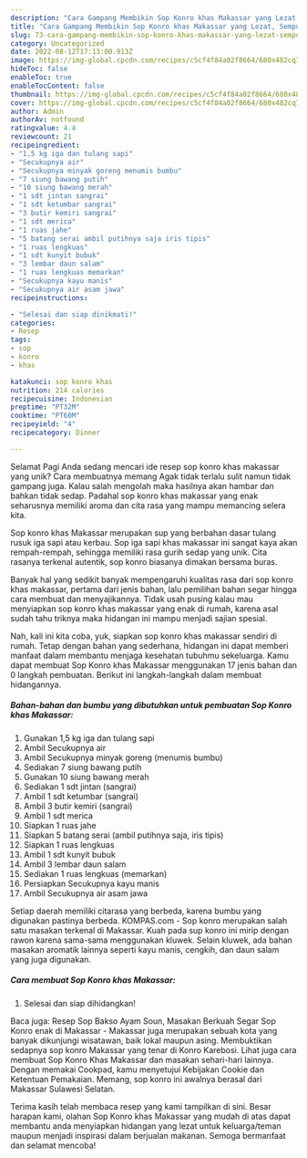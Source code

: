 ```yaml
---
description: "Cara Gampang Membikin Sop Konro khas Makassar yang Lezat, Sempurna"
title: "Cara Gampang Membikin Sop Konro khas Makassar yang Lezat, Sempurna"
slug: 73-cara-gampang-membikin-sop-konro-khas-makassar-yang-lezat-sempurna
category: Uncategorized
date: 2022-08-12T17:13:00.913Z
image: https://img-global.cpcdn.com/recipes/c5cf4f84a02f8664/680x482cq70/sop-konro-khas-makassar-foto-resep-utama.jpg
hideToc: false
enableToc: true
enableTocContent: false
thumbnail: https://img-global.cpcdn.com/recipes/c5cf4f84a02f8664/680x482cq70/sop-konro-khas-makassar-foto-resep-utama.jpg
cover: https://img-global.cpcdn.com/recipes/c5cf4f84a02f8664/680x482cq70/sop-konro-khas-makassar-foto-resep-utama.jpg
author: Admin
authorAv: notfound
ratingvalue: 4.4
reviewcount: 21
recipeingredient:
- "1,5 kg iga dan tulang sapi"
- "Secukupnya air"
- "Secukupnya minyak goreng menumis bumbu"
- "7 siung bawang putih"
- "10 siung bawang merah"
- "1 sdt jintan sangrai"
- "1 sdt ketumbar sangrai"
- "3 butir kemiri sangrai"
- "1 sdt merica"
- "1 ruas jahe"
- "5 batang serai ambil putihnya saja iris tipis"
- "1 ruas lengkuas"
- "1 sdt kunyit bubuk"
- "3 lembar daun salam"
- "1 ruas lengkuas memarkan"
- "Secukupnya kayu manis"
- "Secukupnya air asam jawa"
recipeinstructions:

- "Selesai dan siap dinikmati!"
categories:
- Resep
tags:
- sop
- konro
- khas

katakunci: sop konro khas 
nutrition: 214 calories
recipecuisine: Indonesian
preptime: "PT32M"
cooktime: "PT60M"
recipeyield: "4"
recipecategory: Dinner

---
```



Selamat Pagi Anda sedang mencari ide resep sop konro khas makassar yang unik? Cara membuatnya memang Agak tidak terlalu sulit namun tidak gampang juga. Kalau salah mengolah maka hasilnya akan hambar dan bahkan tidak sedap. Padahal sop konro khas makassar yang enak seharusnya memiliki aroma dan cita rasa yang mampu memancing selera kita.


Sop konro khas Makassar merupakan sup yang berbahan dasar tulang rusuk iga sapi atau kerbau. Sop iga sapi khas makassar ini sangat kaya akan rempah-rempah, sehingga memiliki rasa gurih sedap yang unik. Cita rasanya terkenal autentik, sop konro biasanya dimakan bersama buras.

Banyak hal yang sedikit banyak mempengaruhi kualitas rasa dari sop konro khas makassar, pertama dari jenis bahan, lalu pemilihan bahan segar hingga cara membuat dan menyajikannya. Tidak usah pusing kalau mau menyiapkan sop konro khas makassar yang enak di rumah, karena asal sudah tahu triknya maka hidangan ini mampu menjadi sajian spesial.


Nah, kali ini kita coba, yuk, siapkan sop konro khas makassar sendiri di rumah. Tetap dengan bahan yang sederhana, hidangan ini dapat memberi manfaat dalam membantu menjaga kesehatan tubuhmu sekeluarga. Kamu dapat membuat Sop Konro khas Makassar menggunakan 17 jenis bahan dan 0 langkah pembuatan. Berikut ini langkah-langkah dalam membuat hidangannya.

<!--inarticleads1-->

##### Bahan-bahan dan bumbu yang dibutuhkan untuk pembuatan Sop Konro khas Makassar:

1. Gunakan 1,5 kg iga dan tulang sapi
1. Ambil Secukupnya air
1. Ambil Secukupnya minyak goreng (menumis bumbu)
1. Sediakan 7 siung bawang putih
1. Gunakan 10 siung bawang merah
1. Sediakan 1 sdt jintan (sangrai)
1. Ambil 1 sdt ketumbar (sangrai)
1. Ambil 3 butir kemiri (sangrai)
1. Ambil 1 sdt merica
1. Siapkan 1 ruas jahe
1. Siapkan 5 batang serai (ambil putihnya saja, iris tipis)
1. Siapkan 1 ruas lengkuas
1. Ambil 1 sdt kunyit bubuk
1. Ambil 3 lembar daun salam
1. Sediakan 1 ruas lengkuas (memarkan)
1. Persiapkan Secukupnya kayu manis
1. Ambil Secukupnya air asam jawa


Setiap daerah memiliki citarasa yang berbeda, karena bumbu yang digunakan pastinya berbeda. KOMPAS.com - Sop konro merupakan salah satu masakan terkenal di Makassar. Kuah pada sup konro ini mirip dengan rawon karena sama-sama menggunakan kluwek. Selain kluwek, ada bahan masakan aromatik lainnya seperti kayu manis, cengkih, dan daun salam yang juga digunakan. 

<!--inarticleads2-->

##### Cara membuat Sop Konro khas Makassar:


1. Selesai dan siap dihidangkan!

Baca juga: Resep Sop Bakso Ayam Soun, Masakan Berkuah Segar Sop Konro enak di Makassar - Makassar juga merupakan sebuah kota yang banyak dikunjungi wisatawan, baik lokal maupun asing. Membuktikan sedapnya sop konro Makassar yang tenar di Konro Karebosi. Lihat juga cara membuat Sop Konro Khas Makassar dan masakan sehari-hari lainnya. Dengan memakai Cookpad, kamu menyetujui Kebijakan Cookie dan Ketentuan Pemakaian. Memang, sop konro ini awalnya berasal dari Makassar Sulawesi Selatan. 

Terima kasih telah membaca resep yang kami tampilkan di sini. Besar harapan kami, olahan Sop Konro khas Makassar yang mudah di atas dapat membantu anda menyiapkan hidangan yang lezat untuk keluarga/teman maupun menjadi inspirasi dalam berjualan makanan. Semoga bermanfaat dan selamat mencoba!
